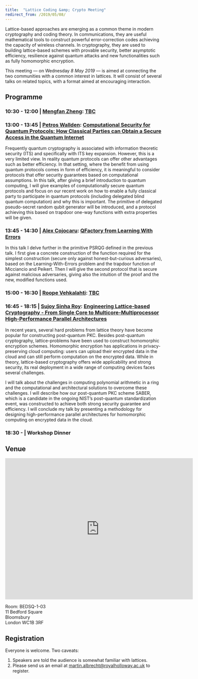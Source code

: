 ```yaml
---
title:  "Lattice Coding &amp; Crypto Meeting"
redirect_from: /2019/05/08/
---
```


Lattice-based approaches are emerging as a common theme in modern cryptography and coding theory. In communications, they are useful mathematical tools to construct powerful error-correction codes achieving the capacity of wireless channels. In cryptography, they are used to building lattice-based schemes with provable security, better asymptotic efficiency, resilience against quantum attacks and new functionalities such as fully homomorphic encryption.

This meeting — on Wednesday *8 May 2019* — is aimed at connecting the two communities with a common interest in lattices. It will consist of several talks on related topics, with a format aimed at encouraging interaction.

## Programme ##

### <span> 10:30 - 12:00 | [Mengfan Zheng](https://dblp.org/pers/z/Zheng:Mengfan)</span>: [TBC]() ###

### <span> 13:00 - 13:45 | [Petros Wallden](http://www.pwallden.gr/)</span>: [Computational Security for Quantum Protocols: How Classical Parties can Obtain a Secure Access in the Quantum Internet]() ###

Frequently quantum cryptography is associated with information theoretic security (ITS) and specifically with ITS key expansion. However, this is a very limited view. In reality quantum protocols can offer other advantages such as better efficiency. In that setting, where the benefit from using quantum protocols comes in form of efficiency, it is meaningful to consider protocols that offer security guarantees based on computational assumptions. In this talk, after giving a brief introduction to quantum computing, I will give examples of computationally secure quantum protocols and focus on our recent work on how to enable a fully classical party to participate in quantum protocols (including delegated blind quantum computation) and why this is important. The primitive of delegated pseudo-secret random qubit generator will be introduced, and a protocol achieving this based on trapdoor one-way functions with extra properties will be given.

### <span> 13:45 - 14:30 | [Alex Cojocaru](https://www.inf.ed.ac.uk/people/students/Alexandru_Cojocaru.html)</span>: [QFactory from Learning With Errors]() ###

In this talk I delve further in the primitive PSRQG defined in the previous talk. I first give a concrete construction of the function required for the simplest construction (secure only against honest-but-curious adversaries), based on the Learning-With-Errors problem and the trapdoor function of Micciancio and Peikert. Then I will give the second protocol that is secure against malicious adversaries, giving also the intuition of the proof and the new, modified functions used.

### <span> 15:00 - 16:30 | [Roope Vehkalahti](https://people.aalto.fi/roope.vehkalahti)</span>: [TBC]() ###

### <span> 16:45 - 18:15 | [Sujoy Sinha Roy](https://www.cs.bham.ac.uk/~sinharos/)</span>: [Engineering Lattice-based Cryptography - From Single Core to Multicore-Multiprocessor High-Performance Parallel Architectures]() ###

In recent years, several hard problems from lattice theory have become popular for constructing post-quantum PKC. Besides post-quantum cryptography, lattice-problems have been used to construct homomorphic encryption schemes. Homomorphic encryption has applications in privacy-preserving cloud computing: users can upload their encrypted data in the cloud and can still perform computation on the encrypted data. While in theory, lattice-based cryptography offers wide applicability and strong security, its real deployment in a wide range of computing devices faces several challenges.

I will talk about the challenges in computing polynomial arithmetic in a ring and the computational and architectural solutions to overcome these challenges. I will describe how our post-quantum PKC scheme SABER, which is a candidate in the ongoing NIST’s post-quantum standardization event, was constructed to achieve both strong security guarantee and efficiency. I will conclude my talk by presenting a methodology for designing high-performance parallel architectures for homomorphic computing on encrypted data in the cloud.

### <span> 18:30 - | Workshop Dinner </span> ###

## Venue ##

<iframe src="https://www.google.com/maps/embed?pb=!1m18!1m12!1m3!1d2482.639424114085!2d-0.1317048842295599!3d51.519830879637205!2m3!1f0!2f0!3f0!3m2!1i1024!2i768!4f13.1!3m3!1m2!1s0x48761b2df948f01d%3A0x26c5a650cb0f521a!2sRoyal+Holloway+University+of+London!5e0!3m2!1sen!2suk!4v1553607558218" width="600" height="450" frameborder="0" style="border:0" allowfullscreen></iframe>

Room: BEDSQ-1-03  
11 Bedford Square  
Bloomsbury  
London WC1B 3RF

## Registration ##

Everyone is welcome. Two caveats:

1. Speakers are told the audience is somewhat familiar with lattices.
2. Please send us an email at <martin.albrecht@royalholloway.ac.uk> to register.
